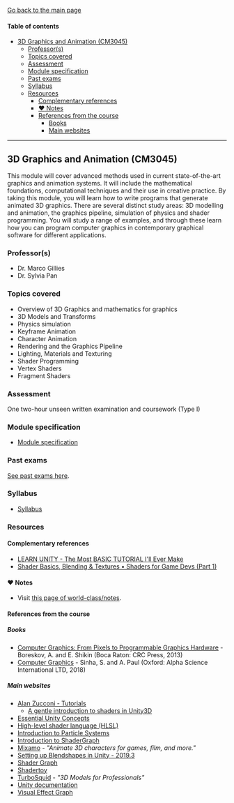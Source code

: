[Go back to the main page](../../../README.md)

#### Table of contents

- [3D Graphics and Animation (CM3045)](#3d-graphics-and-animation-cm3045)
  - [Professor(s)](#professors)
  - [Topics covered](#topics-covered)
  - [Assessment](#assessment)
  - [Module specification](#module-specification)
  - [Past exams](#past-exams)
  - [Syllabus](#syllabus)
  - [Resources](#resources)
    - [Complementary references](#complementary-references)
    - [:heart: Notes](#heart-notes)
    - [References from the course](#references-from-the-course)
      - [Books](#books)
      - [Main websites](#main-websites)

---

## 3D Graphics and Animation (CM3045)

This module will cover advanced methods used in current state-of-the-art
graphics and animation systems. It will include the mathematical
foundations, computational techniques and their use in creative
practice. By taking this module, you will learn how to write programs
that generate animated 3D graphics. There are several distinct study
areas: 3D modelling and animation, the graphics pipeline, simulation
of physics and shader programming. You will study a range of examples,
and through these learn how you can program computer graphics in
contemporary graphical software for different applications.

### Professor(s)

- Dr. Marco Gillies
- Dr. Sylvia Pan

### Topics covered

- Overview of 3D Graphics and mathematics for graphics
- 3D Models and Transforms
- Physics simulation
- Keyframe Animation
- Character Animation
- Rendering and the Graphics Pipeline
- Lighting, Materials and Texturing
- Shader Programming
- Vertex Shaders
- Fragment Shaders

### Assessment

One two-hour unseen written examination and coursework (Type I)

### Module specification

- [Module specification](https://github.com/world-class/binary-assets/blob/master/modules/module-specification/CM3045_3DGA-Module-Spec.pdf)

### Past exams

[See past exams here](https://github.com/world-class/binary-assets/tree/master/modules/cm3045-3dga/past-exams/).

### Syllabus

- [Syllabus](https://github.com/world-class/binary-assets/blob/master/modules/syllabi/Syllabus_CM3045_3DGA.pdf)

### Resources

#### Complementary references

- [LEARN UNITY - The Most BASIC TUTORIAL I'll Ever Make](https://www.youtube.com/watch?v=pwZpJzpE2lQ)
- [Shader Basics, Blending & Textures • Shaders for Game Devs (Part 1)](https://www.youtube.com/watch?v=kfM-yu0iQBk)

#### :heart: Notes

- Visit [this page of world-class/notes](https://github.com/world-class/notes/tree/master/level-6/3d-graphics-and-animation).

#### References from the course

##### Books

- [Computer Graphics: From Pixels to Programmable Graphics Hardware](https://ebookcentral.proquest.com/lib/londonww/detail.action?docID=1438148) - Boreskov, A. and E. Shikin (Boca Raton: CRC Press, 2013)
- [Computer Graphics](https://ebookcentral.proquest.com/lib/londonww/detail.action?docID=5640155) - Sinha, S. and A. Paul (Oxford: Alpha Science International LTD, 2018)

##### Main websites

- [Alan Zucconi - Tutorials](https://www.alanzucconi.com/tutorials/)
  - [A gentle introduction to shaders in Unity3D](https://www.alanzucconi.com/2015/06/10/a-gentle-introduction-to-shaders-in-unity3d/)
- [Essential Unity Concepts](https://learn.unity.com/tutorial/essential-unity-concepts)
- [High-level shader language (HLSL)](https://docs.microsoft.com/en-us/windows/win32/direct3dhlsl/dx-graphics-hlsl)
- [Introduction to Particle Systems](https://learn.unity.com/tutorial/introduction-to-particle-systems#)
- [Introduction to ShaderGraph](https://learn.unity.com/tutorial/introduction-to-shader-graph)
- [Mixamo](https://www.mixamo.com/) - _"Animate 3D characters for games, film, and more."_
- [Setting up Blendshapes in Unity - 2019.3](https://learn.unity.com/tutorial/setting-up-blendshapes-in-unity-2019-3)
- [Shader Graph](https://unity.com/features/shader-graph)
- [Shadertoy](https://www.shadertoy.com/)
- [TurboSquid](https://www.turbosquid.com/) - _"3D Models for Professionals"_
- [Unity documentation](https://docs.unity3d.com/Manual/index.html)
- [Visual Effect Graph](https://unity.com/visual-effect-graph)
